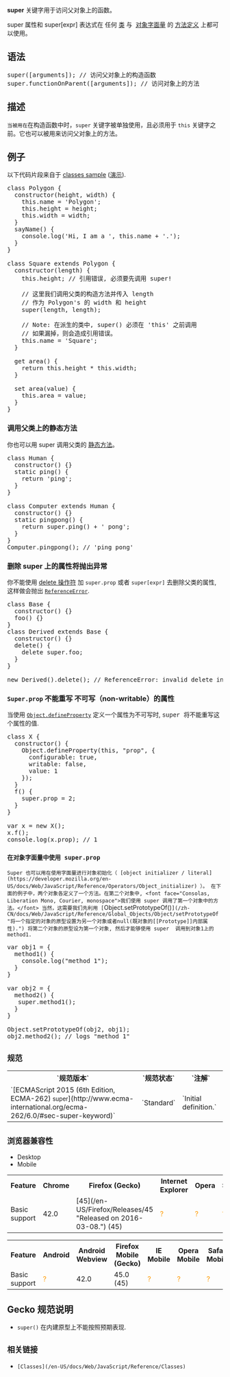 **super** 关键字用于访问父对象上的函数。

super 属性和 super[expr] 表达式在 任何 [类](https://developer.mozilla.org/en-US/docs/Web/JavaScript/Reference/Classes) 与  [对象字面量](https://developer.mozilla.org/en-US/docs/Web/JavaScript/Reference/Operators/Object_initializer) 的 [方法定义](https://developer.mozilla.org/en-US/docs/Web/JavaScript/Reference/Functions/Method_definitions) 上都可以使用。

## 语法

<pre class="syntaxbox">super([arguments]); // 访问父对象上的构造函数
super.functionOnParent([arguments]); // 访问对象上的方法
</pre>

## 描述

`当被用在`在构造函数中时，`super` 关键字被单独使用，且必须用于 `this` 关键字之前。它也可以被用来访问父对象上的方法。

## 例子

以下代码片段来自于 [classes sample](https://github.com/GoogleChrome/samples/blob/gh-pages/classes-es6/index.html) ([演示](https://googlechrome.github.io/samples/classes-es6/index.html)).

<pre class="brush: js">class Polygon {
  constructor(height, width) {
    this.name = 'Polygon';
    this.height = height;
    this.width = width;
  }
  sayName() {
    console.log('Hi, I am a ', this.name + '.');
  }
}

class Square extends Polygon {
  constructor(length) {
    this.height; // 引用错误, 必须要先调用 super!

    // 这里我们调用父类的构造方法并传入 length
    // 作为 Polygon's 的 width 和 height
    super(length, length);

    // Note: 在派生的类中, super() 必须在 'this' 之前调用
    // 如果漏掉，则会造成引用错误。
    this.name = 'Square';
  }

  get area() {
    return this.height * this.width;
  }

  set area(value) {
    this.area = value;
  } 
}</pre>

### 调用父类上的静态方法

你也可以用 super 调用父类的 [静态方法](https://developer.mozilla.org/en-US/docs/Web/JavaScript/Reference/Classes/static)。

<pre class="brush: js">class Human {
  constructor() {}
  static ping() {
    return 'ping';
  }
}

class Computer extends Human {
  constructor() {}
  static pingpong() {
    return super.ping() + ' pong';
  }
}
Computer.pingpong(); // 'ping pong'</pre>

### 删除 super 上的属性将抛出异常

你不能使用 [delete 操作符](https://developer.mozilla.org/en-US/docs/Web/JavaScript/Reference/Operators/delete) 加 `super.prop` 或者 `super[expr]` 去删除父类的属性, 这样做会抛出 [`ReferenceError`](/zh-CN/docs/Web/JavaScript/Reference/Global_Objects/ReferenceError "ReferenceError（引用错误） 对象表明一个不存在的变量被引用。").

<pre class="brush: js">class Base {
  constructor() {}
  foo() {}
}
class Derived extends Base {
  constructor() {}
  delete() {
    delete super.foo;
  }
}

new Derived().delete(); // ReferenceError: invalid delete involving 'super'.</pre>

### `Super.prop` 不能重写 不可写（non-writable）的属性

当使用 [`Object.defineProperty`](/zh-CN/docs/Web/JavaScript/Reference/Global_Objects/Object/defineProperty "Object.defineProperty() 方法直接在一个对象上定义一个新属性，或者修改一个已经存在的属性， 并返回这个对象。") 定义一个属性为不可写时, <font face="Consolas, Liberation Mono, Courier, monospace">super 将不能重写这个属性的值</font>.

<pre class="brush: js">class X {
  constructor() {
    Object.defineProperty(this, "prop", {
      configurable: true,
      writable: false, 
      value: 1
    });
  } 
  f() { 
    super.prop = 2;
  }
}

var x = new X();
x.f();
console.log(x.prop); // 1</pre>

### `在对象字面量中使用 super.prop`

`Super 也可以用在使用字面量进行对象初始化（ [object initializer / literal](https://developer.mozilla.org/en-US/docs/Web/JavaScript/Reference/Operators/Object_initializer) ）。 在下面的例子中，两个对象各定义了一个方法。在第二个对象中, <font face="Consolas, Liberation Mono, Courier, monospace">我们使用 super 调用了第一个对象中的方法。</font> 当然，这需要我们先利用 [`Object.setPrototypeOf()`](/zh-CN/docs/Web/JavaScript/Reference/Global_Objects/Object/setPrototypeOf "将一个指定的对象的原型设置为另一个对象或者null(既对象的[[Prototype]]内部属性).") 将第二个对象的原型设为第一个对象, 然后才能够使用 super  调用到对象1上的method1.`

<pre class="brush: js">var obj1 = {
  method1() {
    console.log("method 1");
  }
}

var obj2 = {
  method2() {
   super.method1();
  }
}

Object.setPrototypeOf(obj2, obj1);
obj2.method2(); // logs "method 1"
</pre>

## `规范`

<table class="standard-table">

<tbody>

<tr>

<th scope="col">`规范版本`</th>

<th scope="col">`规范状态`</th>

<th scope="col">`注解`</th>

</tr>

<tr>

<td>`[ECMAScript 2015 (6th Edition, ECMA-262)  
<small lang="zh-CN">super</small>](http://www.ecma-international.org/ecma-262/6.0/#sec-super-keyword)`</td>

<td>`<span class="spec-Standard">Standard</span>`</td>

<td>`Initial definition.`</td>

</tr>

</tbody>

</table>

## `浏览器兼容性`

<div class="htab"><a name="AutoCompatibilityTable" id="AutoCompatibilityTable"></a>

*   <a>Desktop</a>
*   <a>Mobile</a>

</div>

<div id="compat-desktop">

<table class="compat-table">

<tbody>

<tr>

<th>Feature</th>

<th>Chrome</th>

<th>Firefox (Gecko)</th>

<th>Internet Explorer</th>

<th>Opera</th>

<th>Safari</th>

</tr>

<tr>

<td>Basic support</td>

<td>42.0</td>

<td>[45](/en-US/Firefox/Releases/45 "Released on 2016-03-08.") (45)</td>

<td><span title="Compatibility unknown; please update this." style="color: rgb(255, 153, 0);">?</span></td>

<td><span title="Compatibility unknown; please update this." style="color: rgb(255, 153, 0);">?</span></td>

<td><span title="Compatibility unknown; please update this." style="color: rgb(255, 153, 0);">?</span></td>

</tr>

</tbody>

</table>

</div>

<div id="compat-mobile">

<table class="compat-table">

<tbody>

<tr>

<th>Feature</th>

<th>Android</th>

<th>Android Webview</th>

<th>Firefox Mobile (Gecko)</th>

<th>IE Mobile</th>

<th>Opera Mobile</th>

<th>Safari Mobile</th>

<th>Chrome for Android</th>

</tr>

<tr>

<td>Basic support</td>

<td><span title="Compatibility unknown; please update this." style="color: rgb(255, 153, 0);">?</span></td>

<td>42.0</td>

<td>45.0 (45)</td>

<td><span title="Compatibility unknown; please update this." style="color: rgb(255, 153, 0);">?</span></td>

<td><span title="Compatibility unknown; please update this." style="color: rgb(255, 153, 0);">?</span></td>

<td><span title="Compatibility unknown; please update this." style="color: rgb(255, 153, 0);">?</span></td>

<td>42.0</td>

</tr>

</tbody>

</table>

</div>

## Gecko 规范说明

*   `super()` 在内建原型上不能按照预期表现.

## `相关链接`

*   `[Classes](/en-US/docs/Web/JavaScript/Reference/Classes)`